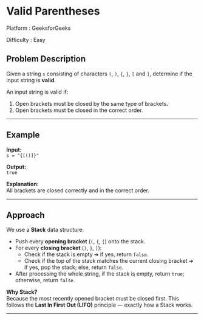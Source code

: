 # Valid Parentheses

Platform : GeeksforGeeks

Difficulty : Easy

## Problem Description
Given a string `s` consisting of characters `(`, `)`, `{`, `}`, `[` and `]`, 
determine if the input string is **valid**.

An input string is valid if:
1. Open brackets must be closed by the same type of brackets.
2. Open brackets must be closed in the correct order.

---

## Example

**Input:**  
`s = "{[()]}"`  

**Output:**  
`true`

**Explanation:**  
All brackets are closed correctly and in the correct order.

---

## Approach

We use a **Stack** data structure:

- Push every **opening bracket** (`(`, `{`, `[`) onto the stack.
- For every **closing bracket** (`)`, `}`, `]`):
  - Check if the stack is empty ➔ if yes, return `false`.
  - Check if the top of the stack matches the current closing bracket ➔ if yes, pop the stack; else, return `false`.
- After processing the whole string, if the stack is empty, return `true`; otherwise, return `false`.

**Why Stack?**  
Because the most recently opened bracket must be closed first. This follows the **Last In First Out (LIFO)** principle — exactly how a Stack works.

---

